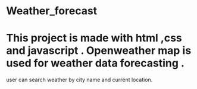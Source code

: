 ﻿# Weather_forecast
# This project is made with html ,css and javascript . Openweather map is used for weather data forecasting . 
user can search weather by city name and current location.
